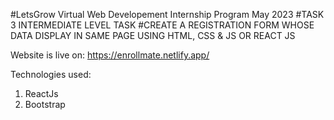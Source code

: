 #LetsGrow Virtual Web Developement Internship Program May 2023
#TASK 3 INTERMEDIATE LEVEL TASK
#CREATE A REGISTRATION FORM WHOSE DATA DISPLAY IN SAME PAGE  USING HTML, CSS & JS OR REACT JS

Website is live on: https://enrollmate.netlify.app/

Technologies used:
1) ReactJs
2) Bootstrap
